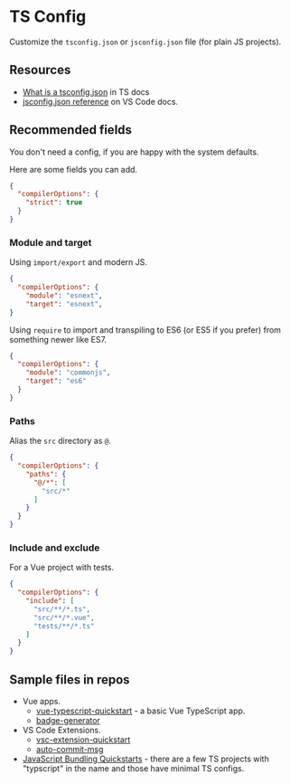 # TS Config

Customize the `tsconfig.json` or `jsconfig.json` file (for plain JS projects).


## Resources

- [What is a tsconfig.json](https://www.typescriptlang.org/docs/handbook/tsconfig-json.html) in TS docs
- [jsconfig.json reference](https://code.visualstudio.com/docs/languages/jsconfig) on VS Code docs.


## Recommended fields

You don't need a config, if you are happy with the system defaults.

Here are some fields you can add.

```json
{
  "compilerOptions": {
    "strict": true
  }
}
```

### Module and target

Using `import/export` and modern JS.

```json
{
  "compilerOptions": {
    "module": "esnext",
    "target": "esnext",
}
```

Using `require` to import and transpiling to ES6 (or ES5 if you prefer) from something newer like ES7.

```json
{
  "compilerOptions": {
    "module": "commonjs",
    "target": "es6"
  }
}
```

### Paths

Alias the `src` directory as `@`.

```json
{
  "compilerOptions": {
    "paths": {
      "@/*": [
        "src/*"
      ]
    }
  }
}
```

### Include and exclude

For a Vue project with tests.

```json
{
  "compilerOptions": {
    "include": [
      "src/**/*.ts",
      "src/**/*.vue",
      "tests/**/*.ts"
    ]
  }
}
```


## Sample files in repos

- Vue apps.
    - [vue-typescript-quickstart](https://github.com/MichaelCurrin/vue-typescript-quickstart/blob/master/tsconfig.json) - a basic Vue TypeScript app.
    - [badge-generator](https://github.com/MichaelCurrin/badge-generator/blob/master/tsconfig.json)
- VS Code Extensions.
    - [vsc-extension-quickstart](https://github.com/MichaelCurrin/vsc-extension-quickstart/blob/master/tsconfig.json)
    - [auto-commit-msg](https://github.com/MichaelCurrin/auto-commit-msg/blob/master/tsconfig.json)
- [JavaScript Bundling Quickstarts](https://github.com/MichaelCurrin/javascript-bundling-quickstarts/tree/master/quickstarts) - there are a few TS projects with "typscript" in the name and those have minimal TS configs.
